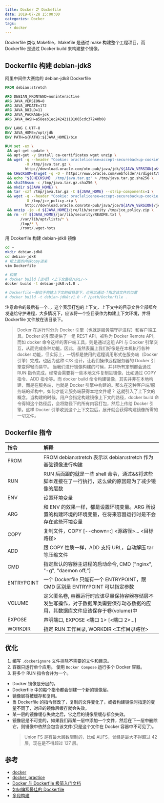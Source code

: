 ```yaml
---
title: Docker 之 Dockefile
date: 2019-07-28 15:00:00
categories: Docker
tags:
  - docker
---
```


Dockerfile 类似 Makefile，Makefile 是通过 make 构建整个工程项目，而 Dockerfile 是通过 Docker build 来构建整个镜像。

<!--more-->

## Dockerfile 构建 debian-jdk8

阿里中间件大赛给的 debian-jdk8 Dockerfile

```Dockerfile
FROM debian:stretch

ARG DEBIAN_FRONTEND=noninteractive
ARG JAVA_VERSION=8
ARG JAVA_UPDATE=172
ARG JAVA_BUILD=11
ARG JAVA_PACKAGE=jdk
ARG JAVA_HASH=a58eab1ec242421181065cdc37240b08

ENV LANG C.UTF-8
ENV JAVA_HOME=/opt/jdk
ENV PATH=${PATH}:${JAVA_HOME}/bin

RUN set -ex \
 && apt-get update \
 && apt-get -y install ca-certificates wget unzip \
 && wget -q --header "Cookie: oraclelicense=accept-securebackup-cookie" \
         -O /tmp/java.tar.gz \
         http://download.oracle.com/otn-pub/java/jdk/${JAVA_VERSION}u${JAVA_UPDATE}-b${JAVA_BUILD}/${JAVA_HASH}/${JAVA_PACKAGE}-${JAVA_VERSION}u${JAVA_UPDATE}-linux-x64.tar.gz \
 && CHECKSUM=$(wget -q -O - https://www.oracle.com/webfolder/s/digest/${JAVA_VERSION}u${JAVA_UPDATE}checksum.html | grep -E "${JAVA_PACKAGE}-${JAVA_VERSION}u${JAVA_UPDATE}-linux-x64\.tar\.gz" | grep -Eo '(sha256: )[^<]+' | cut -d: -f2 | xargs) \
 && echo "${CHECKSUM}  /tmp/java.tar.gz" > /tmp/java.tar.gz.sha256 \
 && sha256sum -c /tmp/java.tar.gz.sha256 \
 && mkdir ${JAVA_HOME} \
 && tar -xzf /tmp/java.tar.gz -C ${JAVA_HOME} --strip-components=1 \
 && wget -q --header "Cookie: oraclelicense=accept-securebackup-cookie;" \
         -O /tmp/jce_policy.zip \
         http://download.oracle.com/otn-pub/java/jce/${JAVA_VERSION}/jce_policy-${JAVA_VERSION}.zip \
 && unzip -jo -d ${JAVA_HOME}/jre/lib/security /tmp/jce_policy.zip \
 && rm -rf ${JAVA_HOME}/jar/lib/security/README.txt \
       /var/lib/apt/lists/* \
       /tmp/* \
       /root/.wget-hsts

```

用 Dcokerfile 构建 debian-jdk8 镜像

```bash
cd ~
mkdir debian-jdk8
cd debian-jdk8
# 把上面的内容copy进来
vim Dockerfile

# 构建
# docker build [选项] <上下文路径/URL/->
docker build -t debian-jdk8:v1.0 .

# Dockerfile一般位于构建上下文的根目录下，也可以通过-f指定该文件的位置
# docker build -t debian-jdk8:v1.0 -f /path/Dockerfile .
```

注意命令的最后有一个`.`，这个表示打包的上下文，上下文中的目录文件全部都会发送给守护进程，大多情况下，应该将一个空目录作为构建上下文环境，并将 Dockerfile 文件放在该目录下。

> Docker 在运行时分为 Docker 引擎（也就是服务端守护进程）和客户端工具。Docker 的引擎提供了一组 REST API，被称为 Docker Remote API，而如 docker 命令这样的客户端工具，则是通过这组 API 与 Docker 引擎交互，从而完成各种功能。因此，虽然表面上我们好像是在本机执行各种 docker 功能，但实际上，一切都是使用的远程调用形式在服务端（Docker 引擎）完成。也因为这种 C/S 设计，让我们操作远程服务器的 Docker 引擎变得轻而易举。
> 当我们进行镜像构建的时候，并非所有定制都会通过 RUN 指令完成，经常会需要将一些本地文件复制进镜像，比如通过 COPY 指令、ADD 指令等。而 docker build 命令构建镜像，其实并非在本地构建，而是在服务端，也就是 Docker 引擎中构建的。那么在这种客户端/服务端的架构中，如何才能让服务端获得本地文件呢？
> 这就引入了上下文的概念。当构建的时候，用户会指定构建镜像上下文的路径，docker build 命令得知这个路径后，会将路径下的所有内容打包，然后上传给 Docker 引擎。这样 Docker 引擎收到这个上下文包后，展开就会获得构建镜像所需的一切文件。

## Dockerfile 指令

| 指令       | 解释                                                                                                                             |
| :--------- | :------------------------------------------------------------------------------------------------------------------------------- |
| FROM       | FROM debian:stretch 表示以 debian:stretch 作为基础镜像进行构建                                                                   |
| RUN        | RUN 后面跟的就是一些 shell 命令，通过&&将这些脚本连接在了一行执行，这么做的原因是为了减少镜像的层数                              |
| ENV        | 设置环境变量                                                                                                                     |
| ARG        | 和 ENV 的效果一样，都是设置环境变量。ARG 所设置的构建环境的环境变量，在将来容器运行时是不会存在这些环境变量                      |
| COPY       | 复制文件，COPY [--chown=<user>:<group>] <源路径>... <目标路径>                                                                   |
| ADD        | 跟 COPY 性质一样，ADD 支持 URL，自动解压 tar 等压缩文件                                                                          |
| CMD        | 指定默认的容器主进程的启动命令, CMD ["nginx", "-g", "daemon off;"]                                                               |
| ENTRYPOINT | 一个 Dockerfile 只能有一个 ENTRYPOINT，跟 CMD 区别是 ENTRYPOINT 可以指定参数                                                     |
| VOLUME     | 定义匿名卷, 容器运行时应该尽量保持容器存储层不发生写操作，对于数据库类需要保存动态数据的应用，其数据库文件应该保存于卷(volume)中 |
| EXPOSE     | 声明端口, EXPOSE <端口 1> [<端口 2>...]                                                                                          |
| WORKDIR    | 指定 RUN 工作目录, WORKDIR <工作目录路径>                                                                                        |

## 优化

1. 编写 `.dockerignore` 文件排除不需要的文件和目录。
2. 容器只运行单个应用。
   使用 `Docker Compose` 运行多个 Docker 容器。
3. 将多个 RUN 指令合并为一个。

- Docker 镜像是分层的。
- Dockerfile 中的每个指令都会创建一个新的镜像层。
- 镜像层将被缓存和复用。
- 当 Dockerfile 的指令修改了，复制的文件变化了，或者构建镜像时指定的变量不同了，对应的镜像层缓存就会失效。
- 某一层的镜像缓存失效之后，它之后的镜像层缓存都会失效。
- 镜像层是不可变的，如果我们再某一层中添加一个文件，然后在下一层中删除它，则镜像中依然会包含该文件(只是这个文件在 Docker 容器中不可见了)。
  > Union FS 是有最大层数限制的，比如 AUFS，曾经是最大不得超过 42 层，现在是不得超过 127 层。

## 参考

- [docker](https://docs.docker.com/engine/reference/builder/)
- [docker_practice](https://yeasy.gitbooks.io/docker_practice/image/build.html)
- [Docker 与 Dockerfile 极简入门文档](https://blog.csdn.net/qq_33256688/article/details/80319673)
- [如何编写最佳的 Dockerfile](https://blog.fundebug.com/2017/05/15/write-excellent-dockerfile/)
- [多段构建](https://yeasy.gitbooks.io/docker_practice/image/multistage-builds/laravel.html)
